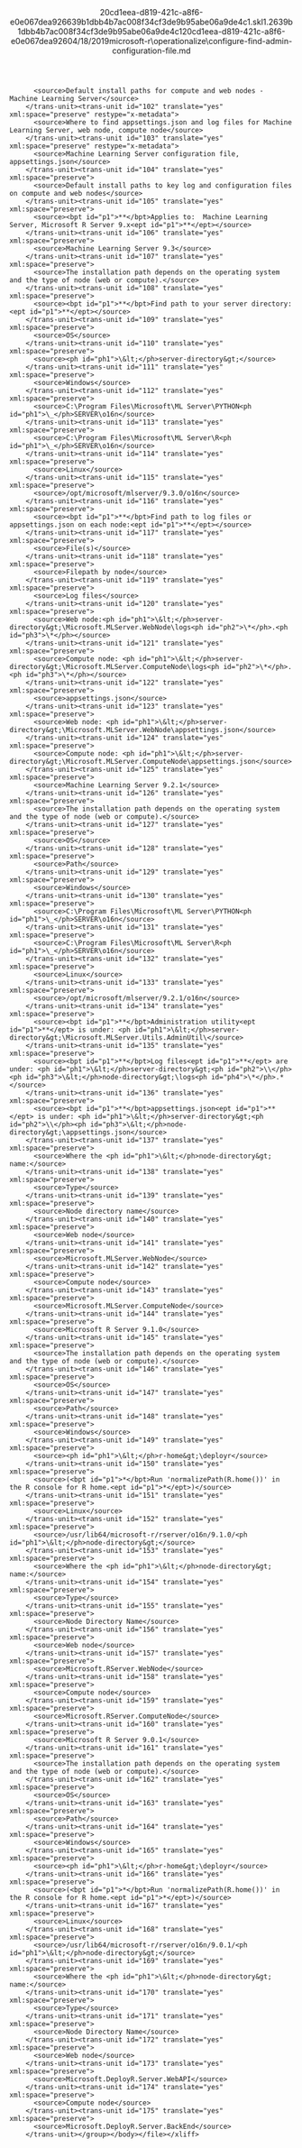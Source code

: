 <?xml version="1.0"?><xliff version="1.2" xmlns="urn:oasis:names:tc:xliff:document:1.2" xmlns:xsi="http://www.w3.org/2001/XMLSchema-instance" xsi:schemaLocation="urn:oasis:names:tc:xliff:document:1.2 xliff-core-1.2-transitional.xsd"><file datatype="xml" original="configure-find-admin-configuration-file.md" source-language="en-US" target-language="en-US"><header><tool tool-id="mdxliff" tool-name="mdxliff" tool-version="1.0-d1654b2" tool-company="Microsoft" /><xliffext:skl_file_name xmlns:xliffext="urn:microsoft:content:schema:xliffextensions">20cd1eea-d819-421c-a8f6-e0e067dea926639b1dbb4b7ac008f34cf3de9b95abe06a9de4c1.skl</xliffext:skl_file_name><xliffext:version xmlns:xliffext="urn:microsoft:content:schema:xliffextensions">1.2</xliffext:version><xliffext:ms.openlocfilehash xmlns:xliffext="urn:microsoft:content:schema:xliffextensions">639b1dbb4b7ac008f34cf3de9b95abe06a9de4c1</xliffext:ms.openlocfilehash><xliffext:ms.sourcegitcommit xmlns:xliffext="urn:microsoft:content:schema:xliffextensions">20cd1eea-d819-421c-a8f6-e0e067dea926</xliffext:ms.sourcegitcommit><xliffext:ms.lasthandoff xmlns:xliffext="urn:microsoft:content:schema:xliffextensions">04/18/2019</xliffext:ms.lasthandoff><xliffext:ms.openlocfilepath xmlns:xliffext="urn:microsoft:content:schema:xliffextensions">microsoft-r\operationalize\configure-find-admin-configuration-file.md</xliffext:ms.openlocfilepath></header><body><group id="content" extype="content"><trans-unit id="101" translate="yes" xml:space="preserve" restype="x-metadata">
          <source>Default install paths for compute and web nodes - Machine Learning Server</source>
        </trans-unit><trans-unit id="102" translate="yes" xml:space="preserve" restype="x-metadata">
          <source>Where to find appsettings.json and log files for Machine Learning Server, web node, compute node</source>
        </trans-unit><trans-unit id="103" translate="yes" xml:space="preserve" restype="x-metadata">
          <source>Machine Learning Server configuration file, appsettings.json</source>
        </trans-unit><trans-unit id="104" translate="yes" xml:space="preserve">
          <source>Default install paths to key log and configuration files on compute and web nodes</source>
        </trans-unit><trans-unit id="105" translate="yes" xml:space="preserve">
          <source><bpt id="p1">**</bpt>Applies to:  Machine Learning Server, Microsoft R Server 9.x<ept id="p1">**</ept></source>
        </trans-unit><trans-unit id="106" translate="yes" xml:space="preserve">
          <source>Machine Learning Server 9.3</source>
        </trans-unit><trans-unit id="107" translate="yes" xml:space="preserve">
          <source>The installation path depends on the operating system and the type of node (web or compute).</source>
        </trans-unit><trans-unit id="108" translate="yes" xml:space="preserve">
          <source><bpt id="p1">**</bpt>Find path to your server directory:<ept id="p1">**</ept></source>
        </trans-unit><trans-unit id="109" translate="yes" xml:space="preserve">
          <source>OS</source>
        </trans-unit><trans-unit id="110" translate="yes" xml:space="preserve">
          <source><ph id="ph1">\&lt;</ph>server-directory&gt;</source>
        </trans-unit><trans-unit id="111" translate="yes" xml:space="preserve">
          <source>Windows</source>
        </trans-unit><trans-unit id="112" translate="yes" xml:space="preserve">
          <source>C:\Program Files\Microsoft\ML Server\PYTHON<ph id="ph1">\_</ph>SERVER\o16n</source>
        </trans-unit><trans-unit id="113" translate="yes" xml:space="preserve">
          <source>C:\Program Files\Microsoft\ML Server\R<ph id="ph1">\_</ph>SERVER\o16n</source>
        </trans-unit><trans-unit id="114" translate="yes" xml:space="preserve">
          <source>Linux</source>
        </trans-unit><trans-unit id="115" translate="yes" xml:space="preserve">
          <source>/opt/microsoft/mlserver/9.3.0/o16n</source>
        </trans-unit><trans-unit id="116" translate="yes" xml:space="preserve">
          <source><bpt id="p1">**</bpt>Find path to log files or appsettings.json on each node:<ept id="p1">**</ept></source>
        </trans-unit><trans-unit id="117" translate="yes" xml:space="preserve">
          <source>File(s)</source>
        </trans-unit><trans-unit id="118" translate="yes" xml:space="preserve">
          <source>Filepath by node</source>
        </trans-unit><trans-unit id="119" translate="yes" xml:space="preserve">
          <source>Log files</source>
        </trans-unit><trans-unit id="120" translate="yes" xml:space="preserve">
          <source>Web node:<ph id="ph1">\&lt;</ph>server-directory&gt;\Microsoft.MLServer.WebNode\logs<ph id="ph2">\*</ph>.<ph id="ph3">\*</ph></source>
        </trans-unit><trans-unit id="121" translate="yes" xml:space="preserve">
          <source>Compute node: <ph id="ph1">\&lt;</ph>server-directory&gt;\Microsoft.MLServer.ComputeNode\logs<ph id="ph2">\*</ph>.<ph id="ph3">\*</ph></source>
        </trans-unit><trans-unit id="122" translate="yes" xml:space="preserve">
          <source>appsettings.json</source>
        </trans-unit><trans-unit id="123" translate="yes" xml:space="preserve">
          <source>Web node: <ph id="ph1">\&lt;</ph>server-directory&gt;\Microsoft.MLServer.WebNode\appsettings.json</source>
        </trans-unit><trans-unit id="124" translate="yes" xml:space="preserve">
          <source>Compute node: <ph id="ph1">\&lt;</ph>server-directory&gt;\Microsoft.MLServer.ComputeNode\appsettings.json</source>
        </trans-unit><trans-unit id="125" translate="yes" xml:space="preserve">
          <source>Machine Learning Server 9.2.1</source>
        </trans-unit><trans-unit id="126" translate="yes" xml:space="preserve">
          <source>The installation path depends on the operating system and the type of node (web or compute).</source>
        </trans-unit><trans-unit id="127" translate="yes" xml:space="preserve">
          <source>OS</source>
        </trans-unit><trans-unit id="128" translate="yes" xml:space="preserve">
          <source>Path</source>
        </trans-unit><trans-unit id="129" translate="yes" xml:space="preserve">
          <source>Windows</source>
        </trans-unit><trans-unit id="130" translate="yes" xml:space="preserve">
          <source>C:\Program Files\Microsoft\ML Server\PYTHON<ph id="ph1">\_</ph>SERVER\o16n</source>
        </trans-unit><trans-unit id="131" translate="yes" xml:space="preserve">
          <source>C:\Program Files\Microsoft\ML Server\R<ph id="ph1">\_</ph>SERVER\o16n</source>
        </trans-unit><trans-unit id="132" translate="yes" xml:space="preserve">
          <source>Linux</source>
        </trans-unit><trans-unit id="133" translate="yes" xml:space="preserve">
          <source>/opt/microsoft/mlserver/9.2.1/o16n</source>
        </trans-unit><trans-unit id="134" translate="yes" xml:space="preserve">
          <source><bpt id="p1">**</bpt>Administration utility<ept id="p1">**</ept> is under: <ph id="ph1">\&lt;</ph>server-directory&gt;\Microsoft.MLServer.Utils.AdminUtil\</source>
        </trans-unit><trans-unit id="135" translate="yes" xml:space="preserve">
          <source><bpt id="p1">**</bpt>Log files<ept id="p1">**</ept> are under: <ph id="ph1">\&lt;</ph>server-directory&gt;<ph id="ph2">\\</ph><ph id="ph3">\&lt;</ph>node-directory&gt;\logs<ph id="ph4">\*</ph>.*</source>
        </trans-unit><trans-unit id="136" translate="yes" xml:space="preserve">
          <source><bpt id="p1">**</bpt>appsettings.json<ept id="p1">**</ept> is under: <ph id="ph1">\&lt;</ph>server-directory&gt;<ph id="ph2">\\</ph><ph id="ph3">\&lt;</ph>node-directory&gt;\appsettings.json</source>
        </trans-unit><trans-unit id="137" translate="yes" xml:space="preserve">
          <source>Where the <ph id="ph1">\&lt;</ph>node-directory&gt; name:</source>
        </trans-unit><trans-unit id="138" translate="yes" xml:space="preserve">
          <source>Type</source>
        </trans-unit><trans-unit id="139" translate="yes" xml:space="preserve">
          <source>Node directory name</source>
        </trans-unit><trans-unit id="140" translate="yes" xml:space="preserve">
          <source>Web node</source>
        </trans-unit><trans-unit id="141" translate="yes" xml:space="preserve">
          <source>Microsoft.MLServer.WebNode</source>
        </trans-unit><trans-unit id="142" translate="yes" xml:space="preserve">
          <source>Compute node</source>
        </trans-unit><trans-unit id="143" translate="yes" xml:space="preserve">
          <source>Microsoft.MLServer.ComputeNode</source>
        </trans-unit><trans-unit id="144" translate="yes" xml:space="preserve">
          <source>Microsoft R Server 9.1.0</source>
        </trans-unit><trans-unit id="145" translate="yes" xml:space="preserve">
          <source>The installation path depends on the operating system and the type of node (web or compute).</source>
        </trans-unit><trans-unit id="146" translate="yes" xml:space="preserve">
          <source>OS</source>
        </trans-unit><trans-unit id="147" translate="yes" xml:space="preserve">
          <source>Path</source>
        </trans-unit><trans-unit id="148" translate="yes" xml:space="preserve">
          <source>Windows</source>
        </trans-unit><trans-unit id="149" translate="yes" xml:space="preserve">
          <source><ph id="ph1">\&lt;</ph>r-home&gt;\deployr</source>
        </trans-unit><trans-unit id="150" translate="yes" xml:space="preserve">
          <source>(<bpt id="p1">*</bpt>Run 'normalizePath(R.home())' in the R console for R home.<ept id="p1">*</ept>)</source>
        </trans-unit><trans-unit id="151" translate="yes" xml:space="preserve">
          <source>Linux</source>
        </trans-unit><trans-unit id="152" translate="yes" xml:space="preserve">
          <source>/usr/lib64/microsoft-r/rserver/o16n/9.1.0/<ph id="ph1">\&lt;</ph>node-directory&gt;</source>
        </trans-unit><trans-unit id="153" translate="yes" xml:space="preserve">
          <source>Where the <ph id="ph1">\&lt;</ph>node-directory&gt; name:</source>
        </trans-unit><trans-unit id="154" translate="yes" xml:space="preserve">
          <source>Type</source>
        </trans-unit><trans-unit id="155" translate="yes" xml:space="preserve">
          <source>Node Directory Name</source>
        </trans-unit><trans-unit id="156" translate="yes" xml:space="preserve">
          <source>Web node</source>
        </trans-unit><trans-unit id="157" translate="yes" xml:space="preserve">
          <source>Microsoft.RServer.WebNode</source>
        </trans-unit><trans-unit id="158" translate="yes" xml:space="preserve">
          <source>Compute node</source>
        </trans-unit><trans-unit id="159" translate="yes" xml:space="preserve">
          <source>Microsoft.RServer.ComputeNode</source>
        </trans-unit><trans-unit id="160" translate="yes" xml:space="preserve">
          <source>Microsoft R Server 9.0.1</source>
        </trans-unit><trans-unit id="161" translate="yes" xml:space="preserve">
          <source>The installation path depends on the operating system and the type of node (web or compute).</source>
        </trans-unit><trans-unit id="162" translate="yes" xml:space="preserve">
          <source>OS</source>
        </trans-unit><trans-unit id="163" translate="yes" xml:space="preserve">
          <source>Path</source>
        </trans-unit><trans-unit id="164" translate="yes" xml:space="preserve">
          <source>Windows</source>
        </trans-unit><trans-unit id="165" translate="yes" xml:space="preserve">
          <source><ph id="ph1">\&lt;</ph>r-home&gt;\deployr</source>
        </trans-unit><trans-unit id="166" translate="yes" xml:space="preserve">
          <source>(<bpt id="p1">*</bpt>Run 'normalizePath(R.home())' in the R console for R home.<ept id="p1">*</ept>)</source>
        </trans-unit><trans-unit id="167" translate="yes" xml:space="preserve">
          <source>Linux</source>
        </trans-unit><trans-unit id="168" translate="yes" xml:space="preserve">
          <source>/usr/lib64/microsoft-r/rserver/o16n/9.0.1/<ph id="ph1">\&lt;</ph>node-directory&gt;</source>
        </trans-unit><trans-unit id="169" translate="yes" xml:space="preserve">
          <source>Where the <ph id="ph1">\&lt;</ph>node-directory&gt; name:</source>
        </trans-unit><trans-unit id="170" translate="yes" xml:space="preserve">
          <source>Type</source>
        </trans-unit><trans-unit id="171" translate="yes" xml:space="preserve">
          <source>Node Directory Name</source>
        </trans-unit><trans-unit id="172" translate="yes" xml:space="preserve">
          <source>Web node</source>
        </trans-unit><trans-unit id="173" translate="yes" xml:space="preserve">
          <source>Microsoft.DeployR.Server.WebAPI</source>
        </trans-unit><trans-unit id="174" translate="yes" xml:space="preserve">
          <source>Compute node</source>
        </trans-unit><trans-unit id="175" translate="yes" xml:space="preserve">
          <source>Microsoft.DeployR.Server.BackEnd</source>
        </trans-unit></group></body></file></xliff>
